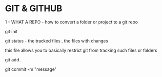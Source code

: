# GIT & GITHUB

1 - WHAT A REPO - how to convert a folder or project to a git repo

<!-- initializing -->

git init


<!-- checking status -->

git status - the tracked files , the files with changes

<!-- git ignore file -->

this file allows you to basically restrict git from tracking such files or folders

<!-- staging -->

git add <filename> .

<!-- commiting changes -->

git commit -m "message"